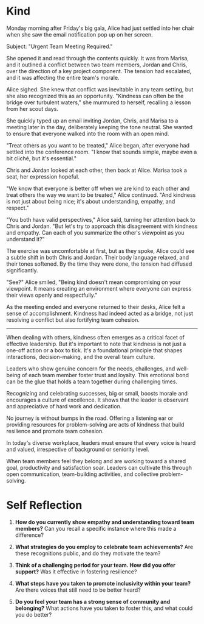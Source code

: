 # Kind

Monday morning after Friday's big gala, Alice had just settled into her chair when she saw the email notification pop up on her screen.

Subject: "Urgent Team Meeting Required."

She opened it and read through the contents quickly. It was from Marisa, and it outlined a conflict between two team members, Jordan and Chris, over the direction of a key project component. The tension had escalated, and it was affecting the entire team's morale.

Alice sighed. She knew that conflict was inevitable in any team setting, but she also recognized this as an opportunity. "Kindness can often be the bridge over turbulent waters," she murmured to herself, recalling a lesson from her scout days.

She quickly typed up an email inviting Jordan, Chris, and Marisa to a meeting later in the day, deliberately keeping the tone neutral. She wanted to ensure that everyone walked into the room with an open mind.

"Treat others as you want to be treated," Alice began, after everyone had settled into the conference room. "I know that sounds simple, maybe even a bit cliché, but it's essential."

Chris and Jordan looked at each other, then back at Alice. Marisa took a seat, her expression hopeful.

"We know that everyone is better off when we are kind to each other and treat others the way we want to be treated," Alice continued. "And kindness is not just about being nice; it's about understanding, empathy, and respect."

"You both have valid perspectives," Alice said, turning her attention back to Chris and Jordan. "But let's try to approach this disagreement with kindness and empathy. Can each of you summarize the other's viewpoint as you understand it?"

The exercise was uncomfortable at first, but as they spoke, Alice could see a subtle shift in both Chris and Jordan. Their body language relaxed, and their tones softened. By the time they were done, the tension had diffused significantly.

"See?" Alice smiled, "Being kind doesn't mean compromising on your viewpoint. It means creating an environment where everyone can express their views openly and respectfully."

As the meeting ended and everyone returned to their desks, Alice felt a sense of accomplishment. Kindness had indeed acted as a bridge, not just resolving a conflict but also fortifying team cohesion.

---

When dealing with others, kindness often emerges as a critical facet of effective leadership. But it's important to note that kindness is not just a one-off action or a box to tick. It's a foundational principle that shapes interactions, decision-making, and the overall team culture.

Leaders who show genuine concern for the needs, challenges, and well-being of each team member foster trust and loyalty. This emotional bond can be the glue that holds a team together during challenging times.

Recognizing and celebrating successes, big or small, boosts morale and encourages a culture of excellence. It shows that the leader is observant and appreciative of hard work and dedication.

No journey is without bumps in the road. Offering a listening ear or providing resources for problem-solving are acts of kindness that build resilience and promote team cohesion.

In today's diverse workplace, leaders must ensure that every voice is heard and valued, irrespective of background or seniority level.

When team members feel they belong and are working toward a shared goal, productivity and satisfaction soar. Leaders can cultivate this through open communication, team-building activities, and collective problem-solving.

# Self Reflection

1. **How do you currently show empathy and understanding toward team members?** Can you recall a specific instance where this made a difference?

2. **What strategies do you employ to celebrate team achievements?** Are these recognitions public, and do they motivate the team?

3. **Think of a challenging period for your team. How did you offer support?** Was it effective in fostering resilience?

4. **What steps have you taken to promote inclusivity within your team?** Are there voices that still need to be better heard?

5. **Do you feel your team has a strong sense of community and belonging?** What actions have you taken to foster this, and what could you do better?

